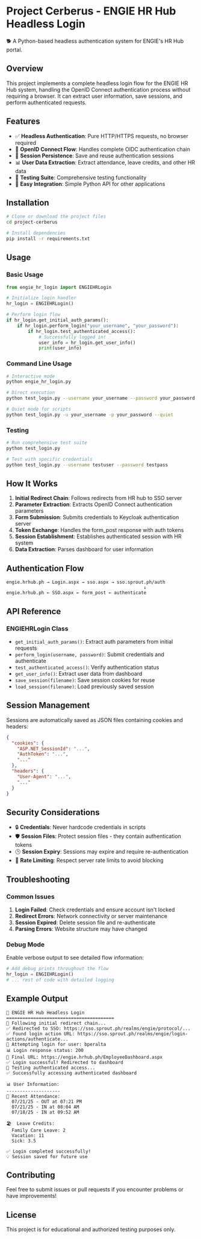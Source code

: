 # Project Cerberus - ENGIE HR Hub Headless Login

🐕 A Python-based headless authentication system for ENGIE's HR Hub portal.

## Overview

This project implements a complete headless login flow for the ENGIE HR Hub system, handling the OpenID Connect authentication process without requiring a browser. It can extract user information, save sessions, and perform authenticated requests.

## Features

- ✅ **Headless Authentication**: Pure HTTP/HTTPS requests, no browser required
- 🔐 **OpenID Connect Flow**: Handles complete OIDC authentication chain
- 💾 **Session Persistence**: Save and reuse authentication sessions
- 📊 **User Data Extraction**: Extract attendance, leave credits, and other HR data
- 🧪 **Testing Suite**: Comprehensive testing functionality
- 🚀 **Easy Integration**: Simple Python API for other applications

## Installation

```bash
# Clone or download the project files
cd project-cerberus

# Install dependencies
pip install -r requirements.txt
```

## Usage

### Basic Usage

```python
from engie_hr_login import ENGIEHRLogin

# Initialize login handler
hr_login = ENGIEHRLogin()

# Perform login flow
if hr_login.get_initial_auth_params():
    if hr_login.perform_login("your_username", "your_password"):
        if hr_login.test_authenticated_access():
            # Successfully logged in!
            user_info = hr_login.get_user_info()
            print(user_info)
```

### Command Line Usage

```bash
# Interactive mode
python engie_hr_login.py

# Direct execution
python test_login.py --username your_username --password your_password

# Quiet mode for scripts
python test_login.py -u your_username -p your_password --quiet
```

### Testing

```bash
# Run comprehensive test suite
python test_login.py

# Test with specific credentials
python test_login.py --username testuser --password testpass
```

## How It Works

1. **Initial Redirect Chain**: Follows redirects from HR hub to SSO server
2. **Parameter Extraction**: Extracts OpenID Connect authentication parameters
3. **Form Submission**: Submits credentials to Keycloak authentication server
4. **Token Exchange**: Handles the form_post response with auth tokens
5. **Session Establishment**: Establishes authenticated session with HR system
6. **Data Extraction**: Parses dashboard for user information

## Authentication Flow

```
engie.hrhub.ph → Login.aspx → sso.aspx → sso.sprout.ph/auth
                                                   ↓
engie.hrhub.ph ← SSO.aspx ← form_post ← authenticate
```

## API Reference

### ENGIEHRLogin Class

- `get_initial_auth_params()`: Extract auth parameters from initial requests
- `perform_login(username, password)`: Submit credentials and authenticate
- `test_authenticated_access()`: Verify authentication status
- `get_user_info()`: Extract user data from dashboard
- `save_session(filename)`: Save session cookies for reuse
- `load_session(filename)`: Load previously saved session

## Session Management

Sessions are automatically saved as JSON files containing cookies and headers:

```json
{
  "cookies": {
    "ASP.NET_SessionId": "...",
    "AuthToken": "...",
    "..."
  },
  "headers": {
    "User-Agent": "...",
    "..."
  }
}
```

## Security Considerations

- 🔒 **Credentials**: Never hardcode credentials in scripts
- 🛡️ **Session Files**: Protect session files - they contain authentication tokens
- 🕒 **Session Expiry**: Sessions may expire and require re-authentication
- 🔄 **Rate Limiting**: Respect server rate limits to avoid blocking

## Troubleshooting

### Common Issues

1. **Login Failed**: Check credentials and ensure account isn't locked
2. **Redirect Errors**: Network connectivity or server maintenance
3. **Session Expired**: Delete session file and re-authenticate
4. **Parsing Errors**: Website structure may have changed

### Debug Mode

Enable verbose output to see detailed flow information:

```python
# Add debug prints throughout the flow
hr_login = ENGIEHRLogin()
# ... rest of code with detailed logging
```

## Example Output

```
🚀 ENGIE HR Hub Headless Login
========================================
🔄 Following initial redirect chain...
✅ Redirected to SSO: https://sso.sprout.ph/realms/engie/protocol/...
✅ Found login action URL: https://sso.sprout.ph/realms/engie/login-actions/authenticate...
🔐 Attempting login for user: bperalta
📊 Login response status: 200
📍 Final URL: https://engie.hrhub.ph/EmployeeDashboard.aspx
✅ Login successful! Redirected to dashboard
🧪 Testing authenticated access...
✅ Successfully accessing authenticated dashboard

📊 User Information:
--------------------
📅 Recent Attendance:
  07/21/25 - OUT at 07:21 PM
  07/21/25 - IN at 08:04 AM
  07/18/25 - IN at 09:52 AM

🏖️  Leave Credits:
  Family Care Leave: 2
  Vacation: 11
  Sick: 3.5

✅ Login completed successfully!
💡 Session saved for future use
```

## Contributing

Feel free to submit issues or pull requests if you encounter problems or have improvements!

## License

This project is for educational and authorized testing purposes only.